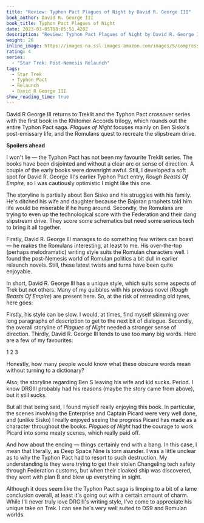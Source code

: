 ```yaml
---
title: "Review: Typhon Pact Plagues of Night by David R. George III"
book_author: David R. George III
book_title: Typhon Pact Plagues of Night
date: 2023-03-05T08:05:51.428Z
description: "Review: Typhon Pact Plagues of Night by David R. George III"
weight: 26
inline_image: https://images-na.ssl-images-amazon.com/images/S/compressed.photo.goodreads.com/books/1324943760i/13026545.jpg
rating: 4
series:
  - "Star Trek: Post-Nemesis Relaunch"
tags:
  - Star Trek
  - Typhon Pact
  - Relaunch
  - David R George III
show_reading_time: true
---
```

David R George III returns to Treklit and the Typhon Pact crossover series with the first book in the Khitomer Accords trilogy, which rounds out the entire Typhon Pact saga. *Plagues of Night* focuses mainly on Ben Sisko's post-emissary life, and the Romulans quest to recreate the slipstream drive.

**Spoilers ahead**

<!--more-->

I won't lie — the Typhon Pact has not been my favourite Treklit series. The books have been disjointed and without a clear arc or sense of direction. A couple of the early books were downright awful. Still, I developed a soft spot for David R. George III's earlier Typhon Pact entry, *Rough Beasts Of Empire,* so I was cautiously optimistic I might like this one.

The storyline is partially about Ben Sisko and his struggles with his family. He's ditched his wife and daughter because the Bajoran prophets told him life would be miserable if he hung around. Secondly, the Romulans are trying to even up the technological score with the Federation and their dang slipstream drive. They score some schematics but need some serious tech to bring it all together.

Firstly, David R. George III manages to do something few writers can boast — he makes the Romulans interesting, at least to me. His over-the-top (perhaps melodramatic) writing style suits the Romulan characters well. I found the post-Nemesis world of Romulan politics a bit dull in earlier relaunch novels. Still, these latest twists and turns have been quite enjoyable.

In short, David R. George III has a unique style, which suits some aspects of Trek but not others. Many of my quibbles with his previous novel (*Rough Beasts Of Empire*) are present here. So, at the risk of retreading old tyres, here goes:

Firstly, his style can be slow. I would, at times, find myself skimming over long paragraphs of description to get to the next bit of dialogue. Secondly, the overall storyline of *Plagues of Night* needed a stronger sense of direction. Thirdly, David R. George III tends to use too many big words. Here are a few of my favourites:

1 2 3

Honestly, how many people would know what these obscure words mean without turning to a dictionary?

Also, the storyline regarding Ben S leaving his wife and kid sucks. Period. I know DRGIII probably had his reasons (maybe the story came from above), but it still sucks.

But all that being said, I found myself really enjoying this book. In particular, the scenes involving the Enterprise and Captain Picard were very well done, and (unlike Sisko) I really enjoyed seeing the progress Picard has made as a character throughout the books. *Plagues of Night* had the courage to work Picard into some meaty scenes, which really paid off.

And how about the ending — things certainly end with a bang. In this case, I mean that literally, as Deep Space Nine is torn asunder. I was a little unclear as to why the Typhon Pact had to resort to such destruction. My understanding is they were trying to get their stolen Changeling tech safety through Federation customs, but when their cloaked ship was discovered, they went with plan B and blew up everything in sight.

Although it does seem like the Typhon Pact saga is limping to a bit of a lame conclusion overall, at least it's going out with a certain amount of charm. While I'll never truly love DRGIII's writing style, I've come to appreciate his unique take on Trek. I can see he's very well suited to DS9 and Romulan worlds.